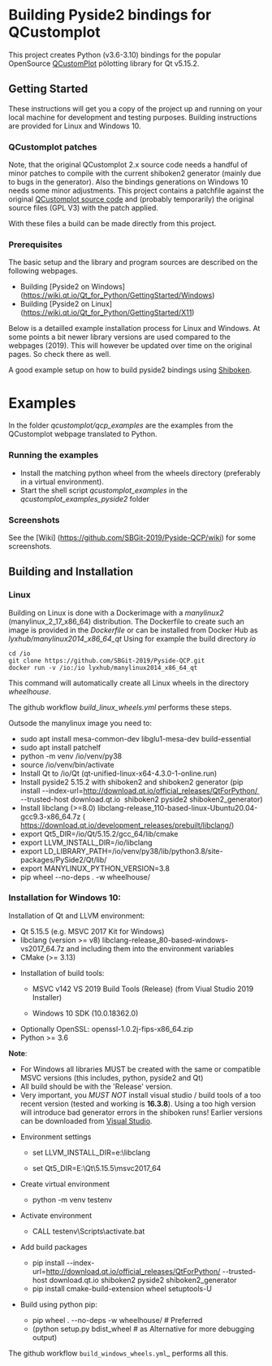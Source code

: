 # Building Pyside2 bindings for QCustomplot

This project creates Python (v3.6-3.10) bindings for the popular OpenSource [QCustomPlot](https://www.qcustomplot.com/) pölotting library for Qt v5.15.2.

## Getting Started

These instructions will get you a copy of the project up and running on your local machine for development and testing purposes.
Building instructions are provided for Linux and Windows 10.

### QCustomplot patches
Note, that the original QCustomplot 2.x source code needs a handful of minor patches to compile with the current shiboken2 generator
(mainly due to bugs in the generator). Also the bindings generations on Windows 10 needs some minor adjustments. This project contains
a patchfile against the original [QCustomplot source code](https://www.qcustomplot.com/) and (probably temporarily) the original source files
(GPL V3) with the patch applied.

With these files a build can be made directly from this project.

### Prerequisites

The basic setup and the library and program sources are described on the following webpages. 
* Building [Pyside2 on Windows] (https://wiki.qt.io/Qt_for_Python/GettingStarted/Windows)
* Building [Pyside2 on Linux] (https://wiki.qt.io/Qt_for_Python/GettingStarted/X11)

Below is a detailled example installation process for Linux and Windows. At some points a bit newer library versions are used compared to the webpages (2019).
This will however be updated over time on the original pages. So check there as well.

A good example setup on how to build pyside2 bindings using [Shiboken](https://blog.basyskom.com/2019/using-shiboken2-to-create-python-bindings-for-a-qt-library/).

# Examples
In the folder *qcustomplot/qcp_examples* are the examples from the QCustomplot webpage translated to Python. 

### Running the examples
* Install the matching python wheel from the wheels directory (preferably in a virtual environment).
* Start the shell script *qcustomplot_examples* in the *qcustomplot_examples_pyside2* folder 

### Screenshots
See the [Wiki] (https://github.com/SBGit-2019/Pyside-QCP/wiki) for some screenshots.

## Building and Installation


### Linux
Building on Linux is done with a Dockerimage with a _manylinux2_ (manylinux_2_17_x86_64) distribution. 
The Dockerfile to create such an image is provided in the _Dockerfile_ or can be installed from 
Docker Hub as *lyxhub/manylinux2014_x86_64_qt*
Using for example the build directory *io*
```
cd /io
git clone https://github.com/SBGit-2019/Pyside-QCP.git
docker run -v /io:/io lyxhub/manylinux2014_x86_64_qt
```
This command will automatically create all Linux wheels in the directory _wheelhouse_.

The github workflow _build_linux_wheels.yml_ performs these steps.

Outsode the manylinux image you need to:
- sudo apt install mesa-common-dev libglu1-mesa-dev build-essential
- sudo apt install patchelf
- python -m venv /io/venv/py38
- source /io/venv/bin/activate
- Install Qt to /io/Qt (qt-unified-linux-x64-4.3.0-1-online.run)
- Install pyside2 5.15.2 with shiboken2 and shiboken2 generator (pip install --index-url=http://download.qt.io/official_releases/QtForPython/  --trusted-host download.qt.io  shiboken2 pyside2 shiboken2_generator)
- Install libclang (>=8.0) libclang-release_110-based-linux-Ubuntu20.04-gcc9.3-x86_64.7z (
https://download.qt.io/development_releases/prebuilt/libclang/)
- export Qt5_DIR=/io/Qt/5.15.2/gcc_64/lib/cmake
- export LLVM_INSTALL_DIR=/io/libclang
- export LD_LIBRARY_PATH=/io/venv/py38/lib/python3.8/site-packages/PySide2/Qt/lib/
- export MANYLINUX_PYTHON_VERSION=3.8
- pip wheel --no-deps . -w wheelhouse/



### Installation for Windows 10:
Installation of Qt and LLVM environment:
- Qt 5.15.5 (e.g. MSVC 2017 Kit for Windows)
- libclang (version >= v8) libclang-release_80-based-windows-vs2017_64.7z and including them into the environment variables
- CMake (>= 3.13) 


* Installation of build tools:

  - MSVC v142 VS 2019 Build Tools (Release) (from Viual Studio 2019 Installer)

  - Windows 10 SDK (10.0.18362.0)

- Optionally OpenSSL: openssl-1.0.2j-fips-x86_64.zip
- Python >= 3.6 

**Note**:

-  For Windows all libraries MUST be created with the same or compatible MSVC versions (this includes, python, pyside2 and Qt)
- All build should be with the 'Release' version.
- Very important, you *MUST NOT* install visual studio / build tools of a too recent version (tested and working is **16.3.8**). Using a too high version will introduce bad generator errors in the shiboken runs! Earlier versions can be downloaded from
  [Visual Studio](https://docs.microsoft.com/en-us/visualstudio/releases/2019/history#installing-an-earlier-release).
* Environment settings

  - set LLVM_INSTALL_DIR=e:\libclang

  - set Qt5_DIR=E:\Qt\5.15.5\msvc2017_64

* Create virtual environment
  - python -m venv testenv 

* Activate environment
  - CALL testenv\Scripts\activate.bat 

* Add build packages

  * pip install --index-url=http://download.qt.io/official_releases/QtForPython/  --trusted-host download.qt.io  shiboken2 pyside2 shiboken2_generator
  - pip install cmake-build-extension wheel setuptools-U

* Build using python pip:
  - pip wheel . --no-deps  -w wheelhouse/ # Preferred
  - (python setup.py bdist_wheel  # as Alternative for more debugging output)




The github workflow ``build_windows_wheels.yml``_ performs all this.
